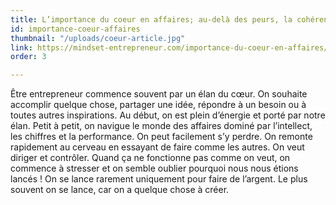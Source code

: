 ```yaml
---
title: L’importance du coeur en affaires; au-delà des peurs, la cohérence et la résilience
id: importance-coeur-affaires
thumbnail: "/uploads/coeur-article.jpg"
link: https://mindset-entrepreneur.com/importance-du-coeur-en-affaires/
order: 3

---
```

Être entrepreneur commence souvent par un élan du cœur. On souhaite accomplir quelque chose, partager une idée, répondre à un besoin ou à toutes autres inspirations. Au début, on est plein d’énergie et porté par notre élan. Petit à petit, on navigue le monde des affaires dominé par l’intellect, les chiffres et la performance. On peut facilement s’y perdre. On remonte rapidement au cerveau en essayant de faire comme les autres. On veut diriger et contrôler. Quand ça ne fonctionne pas comme on veut, on commence à stresser et on semble oublier pourquoi nous nous étions lancés ! On se lance rarement uniquement pour faire de l’argent. Le plus souvent on se lance, car on a quelque chose à créer.